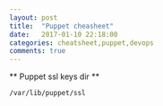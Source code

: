 ```yaml
---
layout: post
title:  "Puppet cheasheet"
date:   2017-01-10 22:18:00
categories: cheatsheet,puppet,devops
comments: true
---
```

** Puppet ssl keys dir **

```/var/lib/puppet/ssl```